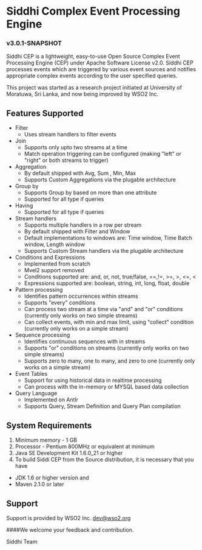 Siddhi Complex Event Processing Engine 
======================================
###  v3.0.1-SNAPSHOT

Siddhi CEP is a lightweight, easy-to-use Open Source Complex Event Processing
Engine (CEP) under  Apache Software License v2.0. Siddhi CEP processes
events which are triggered by various event sources and notifies appropriate complex events
according to the user specified queries.

This project was started as a research project initiated at University of Moratuwa, Sri Lanka,
and now being improved by WSO2 Inc.


Features Supported
------------------
 - Filter
    - Uses stream handlers to filter events
 - Join
    - Supports only upto two streams at a time
    - Match operation triggering can be configured (making "left" or "right" or both streams to trigger)
 - Aggregation
    - By default shipped with Avg, Sum , Min, Max
    - Supports Custom Aggregations via the plugable architecture
 - Group by
    - Supports Group by based on more than one attribute
    - Supported for all type if queries
 - Having
    - Supported for all type if queries
 - Stream handlers
    - Supports multiple handlers in a row per stream
    - By default shipped with  Filter and Window
    - Default implementations to windows are: Time window, Time Batch window, Length window
    - Supports Custom Stream handlers via the plugable architecture
 - Conditions and Expressions
    - Implemented from scratch
    - Mvel2 support removed
    - Conditions supported are: and, or, not, true/false, ==,!=, >=, >, <=, <
    - Expressions supported are: boolean, string, int, long, float, double
 - Pattern processing
    - Identifies pattern occurrences within streams
    - Supports "every" conditions
    - Can process two stream at a time via "and" and "or" conditions (currently only works on two simple streams)
    - Can collect events, with min and max limit, using "collect" condition (currently only works on a simple stream)
 - Sequence processing
    - Identifies continuous sequences with in streams
    - Supports "or" conditions on streams (currently only works on two simple streams)
    - Supports zero to many, one to many, and zero to one  (currently only works on a simple stream)
 - Event Tables
    - Support for using historical data in realtime processing
    - Can process with the in-memory or MYSQL based data collection
 - Query Language
    - Implemented on Antlr
    - Supports Query, Stream Definition and Query Plan compilation

System Requirements
-------------------

1. Minimum memory - 1 GB
2. Processor      - Pentium 800MHz or equivalent at minimum
3. Java SE Development Kit 1.6.0_21 or higher
4. To build Siddi CEP from the Source distribution, it is necessary that you have
 * JDK 1.6 or higher version and 
 * Maven 2.1.0 or later


Support
--------

Support is provided by WSO2 Inc. dev@wso2.org

####We welcome your feedback and contribution.

Siddhi Team


